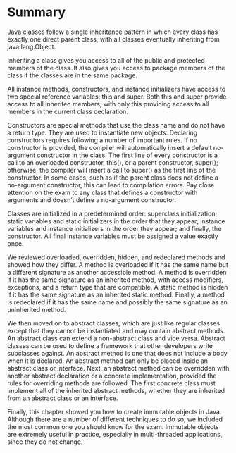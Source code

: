 # Summary

Java classes follow a single inheritance pattern in which every class has exactly one direct parent class, with all
classes eventually inheriting from java.lang.Object.

Inheriting a class gives you access to all of the public and protected members of the class.
It also gives you access to package members of the class if the classes are in the same package.

All instance methods, constructors, and instance initializers have access to two special reference variables: this and
super. Both this and super provide access to all inherited members, with only this providing access to all members in
the current class declaration.

Constructors are special methods that use the class name and do not have a return type. They are used to instantiate new
objects. Declaring constructors requires following a number of important rules. If no constructor is provided, the
compiler will automatically insert a default no-argument constructor in the class. The first line of every constructor
is a call to an overloaded constructor, this(), or a parent constructor, super(); otherwise, the compiler will insert a
call to super() as the first line of the constructor. In some cases, such as if the parent class does not define a
no-argument constructor, this can lead to compilation errors. Pay close attention on the exam to any class that defines
a constructor with arguments and doesn’t define a no-argument constructor.

Classes are initialized in a predetermined order: superclass initialization; static variables and static initializers in
the order that they appear; instance variables and instance initializers in the order they appear; and finally, the
constructor. All final instance variables must be assigned a value exactly once.

We reviewed overloaded, overridden, hidden, and redeclared methods and showed how they differ. A method is overloaded if
it has the same name but a different signature as another accessible method. A method is overridden if it has the same
signature as an inherited method, with access modifiers, exceptions, and a return type that are compatible. A static
method is hidden if it has the same signature as an inherited static method. Finally, a method is redeclared if it has
the same name and possibly the same signature as an uninherited method.

We then moved on to abstract classes, which are just like regular classes except that they cannot be instantiated and
may contain abstract methods. An abstract class can extend a non-abstract class and vice versa. Abstract classes can be
used to define a framework that other developers write subclasses against. An abstract method is one that does not
include a body when it is declared. An abstract method can only be placed inside an abstract class or interface. Next,
an abstract method can be overridden with another abstract declaration or a concrete implementation, provided the rules
for overriding methods are followed. The first concrete class must implement all of the inherited abstract methods,
whether they are inherited from an abstract class or an interface.

Finally, this chapter showed you how to create immutable objects in Java. Although there are a number of different
techniques to do so, we included the most common one you should know for the exam. Immutable objects are extremely
useful in practice, especially in multi-threaded applications, since they do not change.
